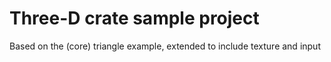 # Three-D crate sample project

Based on the (core) triangle example, extended to include texture and input
